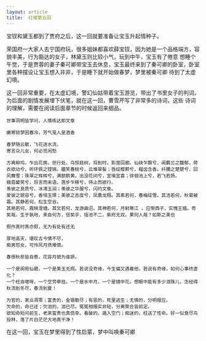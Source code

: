 ```yaml
---
layout: article
title:  红楼第五回
---
```


宝钗和黛玉都到了贾府之后，这一回就要准备让宝玉升起情种子。

荣国府一大家人去宁国府玩，很多姐妹都喜欢薛宝钗，因为她是一个品格端方，容貌丰美，行为豁达的女子，林黛玉则比较小气，玩到中午，宝玉有了倦意
想睡个午觉，于是贾蓉的妻子秦可卿带宝玉去休息，宝玉最终来到了秦可卿的卧室，卧室里各种摆设让宝玉想入非非，于是睡下就开始做春梦，梦里被秦可卿
待到了太虚幻境。

这一回非常重要，在太虚幻境，警幻仙姑带着宝玉游览，带出了书里女子的判词，为后面的剧情发展埋下伏笔，就在这一回，曹雪芹写了非常多的诗词，这些
诗词的理解，需要在阅读后面章节的时候返回来细品。

```
世事洞明皆学问，人情练达即文章

嫩寒锁梦因春冷，芳气笼人是酒香
```


```
春梦随云散，飞花逐水流，
寄言众儿女，何必觅闲愁
```

```
方离柳坞，乍出花房。但行处，鸟惊庭树，将到时，影度回廊。仙袂乍飘兮，闻麝兰之馥郁，荷衣欲动兮，听环佩之铿锵。靥笑春桃兮，云堆翠髻；唇绽樱颗兮，榴齿含香。纤腰之楚楚兮，回风舞雪；珠翠之辉辉兮，满额鹅黄。出没花间兮，宜嗔宜喜；徘徊池上兮，若飞若扬。
蛾眉颦笑兮，将言而未语，莲步乍移兮，待止而欲行。
羡彼之良质兮，冰清玉润；羡彼之华服兮，闪灼文章。
爱彼之貌容兮，香培玉琢；美彼之态度兮，凤翥龙翔。其素若何，春梅绽雪。其洁若何，秋菊被霜。其静若何，松生空谷。
其艳若何，霞映澄塘。其文若何，龙游曲沼。其神若何，月射寒江 。应惭西子，实愧王嫱。奇矣哉，生于孰地，来自何方，信矣乎，瑶池不二，紫府无双。果何人哉？如斯之美也
```

```
假作真时真亦假，无为有处有还无
```
```
厚地高天，堪叹古今情不尽，
痴男怨女，可怜风月债难偿。
```

```
春恨秋悲皆自惹，花容月貌为谁妍。
```

```
一个是阆苑仙葩，一个是美玉无瑕。若说没奇缘，今生偏又遇着他，若说有奇缘，如何心事终虚化？
一个枉自嗟呀，一个空劳牵挂。一个是水中月，一个是镜中花。想眼中能有多少泪珠儿，怎经得秋流到冬尽，春流到夏！
```

```
为官的，家业凋零；富贵的，金银散尽；有恩的，死里逃生；无情的，分明报应。
欠命的，命已还；欠泪的，泪已尽。冤冤相报实非轻，分离聚合皆前定。
欲知命短问前生，老来富贵也真侥幸。看破的，遁入空门；痴迷的，枉送了性命。好一似食尽鸟投林，落了片白茫茫大地真干净！
```

在这一回，宝玉在梦里得到了性启蒙，梦中叫唤秦可卿